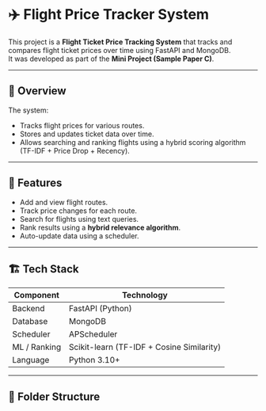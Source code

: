 # ✈️ Flight Price Tracker System

This project is a **Flight Ticket Price Tracking System** that tracks and compares flight ticket prices over time using FastAPI and MongoDB.  
It was developed as part of the **Mini Project (Sample Paper C)**.

---

## 🚀 Overview

The system:
- Tracks flight prices for various routes.
- Stores and updates ticket data over time.
- Allows searching and ranking flights using a hybrid scoring algorithm (TF-IDF + Price Drop + Recency).

---

## 🧠 Features

- Add and view flight routes.
- Track price changes for each route.
- Search for flights using text queries.
- Rank results using a **hybrid relevance algorithm**.
- Auto-update data using a scheduler.

---

## 🏗️ Tech Stack

| Component | Technology |
|------------|-------------|
| Backend | FastAPI (Python) |
| Database | MongoDB |
| Scheduler | APScheduler |
| ML / Ranking | Scikit-learn (TF-IDF + Cosine Similarity) |
| Language | Python 3.10+ |

---

## 📂 Folder Structure

